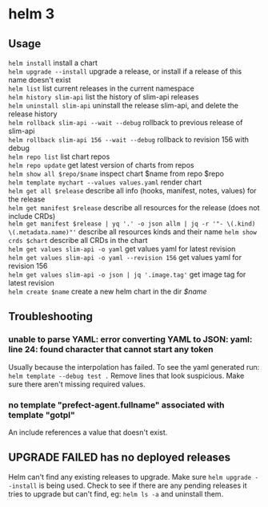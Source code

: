 # helm 3

## Usage

`helm install` install a chart  
`helm upgrade --install` upgrade a release, or install if a release of this name doesn't exist  
`helm list` list current releases in the current namespace  
`helm history slim-api` list the history of slim-api releases  
`helm uninstall slim-api` uninstall the release slim-api, and delete the release history  
`helm rollback slim-api --wait --debug` rollback to previous release of slim-api  
`helm rollback slim-api 156 --wait --debug` rollback to revision 156 with debug  
`helm repo list` list chart repos  
`helm repo update` get latest version of charts from repos  
`helm show all $repo/$name` inspect chart $name from repo $repo  
`helm template mychart --values values.yaml` render chart  
`helm get all $release` describe all info (hooks, manifest, notes, values) for the release  
`helm get manifest $release` describe all resources for the release (does not include CRDs)  
`helm get manifest $release | yq '.' -o json allm | jq -r '"- \(.kind) \(.metadata.name)"'` describe all resources kinds and their name
`helm show crds $chart` describe all CRDs in the chart  
`helm get values slim-api -o yaml` get values yaml for latest revision  
`helm get values slim-api -o yaml --revision 156` get values yaml for revision 156  
`helm get values slim-api -o json | jq '.image.tag'` get image tag for latest revision  
`helm create $name` create a new helm chart in the dir _\$name_

## Troubleshooting

### unable to parse YAML: error converting YAML to JSON: yaml: line 24: found character that cannot start any token

Usually because the interpolation has failed. To see the yaml generated run: `helm template --debug test .` Remove lines that look suspicious. Make sure there aren't missing required values.

### no template "prefect-agent.fullname" associated with template "gotpl"

An include references a value that doesn't exist.

## UPGRADE FAILED has no deployed releases

Helm can't find any existing releases to upgrade. Make sure `helm upgrade --install` is being used. Check to see if there are any pending releases it tries to upgrade but can't find, eg: `helm ls -a` and uninstall them.
